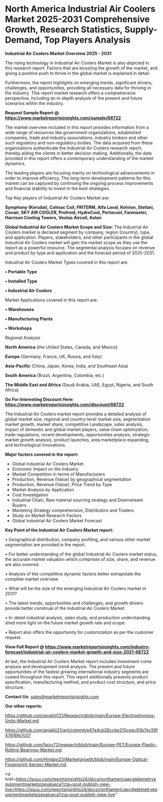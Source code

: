 # North America Industrial Air Coolers Market 2025-2031 Comprehensive Growth, Research Statistics, Supply-Demand,  Top Players Analysis

<Strong> Industrial Air Coolers Market Overview 2025 - 2031</strong>

The rising technology in Industrial Air Coolers Market is also depicted in this research report. Factors that are boosting the growth of the market, and giving a positive push to thrive in the global market is explained in detail.

Furthermore, the report highlights on emerging trends, significant drivers, challenges, and opportunities, providing all necessary data for thriving in the industry. This report market research offers a comprehensive perspective, including an in-depth analysis of the present and future scenarios within the industry.

<strong>Request Sample Report @ <a href=https://www.marketreportsinsights.com/sample/68722>https://www.marketreportsinsights.com/sample/68722</a></strong>

The market overview included in this report provides information from a wide range of resources like government organizations, established companies, trade and industry associations, industry brokers and other such regulatory and non-regulatory bodies. The data acquired from these organizations authenticate the Industrial Air Coolers research report, thereby aiding the clients in better decision making. Additionally, the data provided in this report offers a contemporary understanding of the market dynamics.

The leading players are focusing mainly on technological advancements in order to improve efficiency. The long-term development patterns for this market can be captured by continuing the ongoing process improvements and financial stability to invest in the best strategies.

Top Key players of Industrial Air Coolers Market are:

<strong>Symphony (Keruilai), Colmac Coil, FRITERM, Alfa Laval, Kelvion, Stefani, Conair, SKY AIR COOLER, Profroid, HydroCool, Portacool, Fanmaster, Harrison Cooling Towers, Vestas Aircoil, Aolan</strong>

<strong><b>Global Industrial Air Coolers Market Scope and Size:</b></strong>
The Industrial Air Coolers market is declared segment by company, region (country), type, and application. Players, stakeholders, and other participants in the global Industrial Air Coolers market will gain the market scope as they use the report as a powerful resource. The segmental analysis focuses on revenue and product by type and application and the forecast period of 2025-2031.

Industrial Air Coolers Market Types covered in this report are:

<strong>• Portable Type

• Installed Type

• Industrial Air Coolers</strong>

Market Applications covered in this report are:

<strong>• Warehouses

• Manufacturing Plants

• Workshops</strong> 

Regional Analysis

<strong>North America</strong> (the United States, Canada, and Mexico)

<strong>Europe</strong> (Germany, France, UK, Russia, and Italy)

<strong>Asia-Pacific</strong> (China, Japan, Korea, India, and Southeast Asia)

<strong>South America</strong> (Brazil, Argentina, Colombia, etc.)

<strong>The Middle East and Africa</strong> (Saudi Arabia, UAE, Egypt, Nigeria, and South Africa)

<strong>Go For Interesting Discount Here: <a href=https://www.marketreportsinsights.com/discount/68722>https://www.marketreportsinsights.com/discount/68722</a></strong>

The Industrial Air Coolers market report provides a detailed analysis of global market size, regional and country-level market size, segmentation market growth, market share, competitive Landscape, sales analysis, impact of domestic and global market players, value chain optimization, trade regulations, recent developments, opportunities analysis, strategic market growth analysis, product launches, area marketplace expanding, and technological innovations.

<strong><b>Major factors covered in the report:</b></strong>
<ul>
  <li>Global Industrial Air Coolers Market </li>
  <li>Economic Impact on the Industry</li>
  <li>Market Competition in terms of Manufacturers</li>
  <li>Production, Revenue (Value) by geographical segmentation</li>
  <li>Production, Revenue (Value), Price Trend by Type</li>
  <li>Market Analysis by Application</li>
  <li>Cost Investigation</li>
  <li>Industrial Chain, Raw material sourcing strategy and Downstream Buyers</li>
  <li>Marketing Strategy comprehension, Distributors and Traders</li>
  <li>Study on Market Research Factors</li>
  <li>Global Industrial Air Coolers Market Forecast</li>
</ul>

<strong><b>Key Point of the Industrial Air Coolers Market report:</b></strong>

• Geographical distribution, company profiling, and various other market segmentation are provided in the report.

• For better understanding of the global Industrial Air Coolers market status, the accurate market valuation which comprises of size, share, and revenue are also covered.

• Analysis of the competitive dynamic factors better extrapolate the complete market overview

• What will be the size of the emerging Industrial Air Coolers market in 2031?

• The latest trends, opportunities and challenges, and growth drivers provide better construal of the Industrial Air Coolers Market.

• In-detail industrial analysis, sales study, and production understanding shed more light on the future market growth rate and scope.

• Report also offers the opportunity for customization as per the customer request.

<strong><b>View Full Report @ <a href=https://www.marketreportsinsights.com/industry-forecast/industrial-air-coolers-market-growth-and-size-2021-68722>https://www.marketreportsinsights.com/industry-forecast/industrial-air-coolers-market-growth-and-size-2021-68722</a></b></strong>


At last, the Industrial Air Coolers Market report includes investment come analysis and development trend analysis. The present and future opportunities of the fastest growing international industry segments are coated throughout this report. This report additionally presents product specification, manufacturing method, and product cost structure, and price structure.

<strong>Contact Us:</strong>
sales@marketreportsinsights.com

<strong>Our other reports:</strong>

<a href=https://github.com/anokhi121/Research/blob/main/Europe-Electrophoresis-Units-Market.md>https://github.com/anokhi121/Research/blob/main/Europe-Electrophoresis-Units-Market.md</a>

<a href=https://github.com/anjaliiii21/anj/commit/e47a4cb26ccbe210ceec93b7ec59f47816fe7c07>https://github.com/anjaliiii21/anj/commit/e47a4cb26ccbe210ceec93b7ec59f47816fe7c07</a>

<a href=https://github.com/faizy72/research/blob/main/Europe-PET/Europe-Plastic-Rolling-Bearings-Market.md>https://github.com/faizy72/research/blob/main/Europe-PET/Europe-Plastic-Rolling-Bearings-Market.md</a>

<a href=https://github.com/Hindavi23/Marketgrowth/blob/main/Europe-Optical-Fingerprint-Sensor-Market.md>https://github.com/Hindavi23/Marketgrowth/blob/main/Europe-Optical-Fingerprint-Sensor-Market.md</a>

<a href=https://issuu.com/reportsinsights24/docs/northamericaecgtelemetryequipmentmarketsizevalueca?cta=post-publish-view-live>https://issuu.com/reportsinsights24/docs/northamericaecgtelemetryequipmentmarketsizevalueca?cta=post-publish-view-live</a>"
